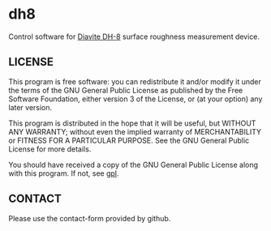 dh8
===

Control software for [Diavite DH-8](http://diavite.com/index.php/dh-8-en.html) 
surface roughness measurement device.


LICENSE
-------
This program is free software: you can redistribute it and/or modify
it under the terms of the GNU General Public License as published by 
the Free Software Foundation, either version 3 of the License, or 
(at your option) any later version.

This program is distributed in the hope that it will be useful,
but WITHOUT ANY WARRANTY; without even the implied warranty of
MERCHANTABILITY or FITNESS FOR A PARTICULAR PURPOSE. See the
GNU General Public License for more details.

You should have received a copy of the GNU General Public License
along with this program. If not, see [gpl](www.gnu.org/licenses/).


CONTACT
-------
Please use the contact-form provided by github.

